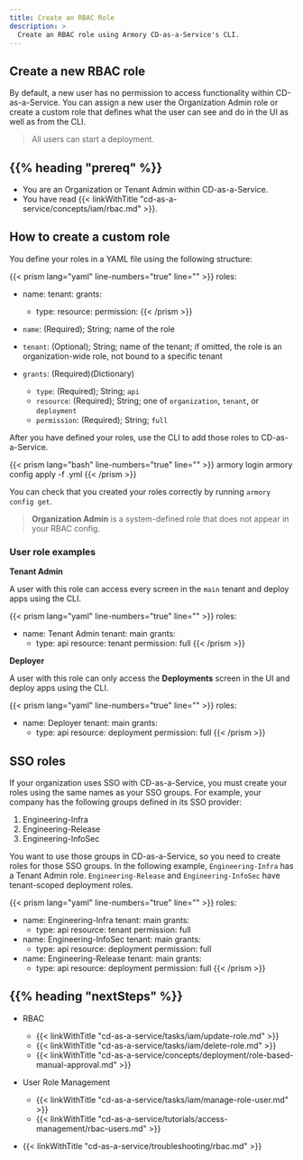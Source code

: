 ```yaml
---
title: Create an RBAC Role
description: >
  Create an RBAC role using Armory CD-as-a-Service's CLI.
---
```

<!-- content is geared towareds creating a User role since the other types haven't been implemented yet -->

## Create a new RBAC role

By default, a new user has no permission to access functionality within CD-as-a-Service. You can assign a new user the Organization Admin role or create a custom role that defines what the user can see and do in the UI as well as from the CLI.

>All users can start a deployment.

## {{% heading "prereq" %}}

* You are an Organization or Tenant Admin within CD-as-a-Service.
* You have read {{< linkWithTitle "cd-as-a-service/concepts/iam/rbac.md" >}}.

## How to create a custom role

You define your roles in a YAML file using the following structure:

{{< prism lang="yaml" line-numbers="true" line="" >}}
roles:
  - name: <role-name>
    tenant: <tenant-name>
    grants:
      - type: <grant-type>
        resource: <resource-type>
        permission: <permission-type>
{{< /prism >}}

* `name`: (Required); String; name of the role
* `tenant`: (Optional); String; name of the tenant; if omitted, the role is an organization-wide role, not bound to a specific tenant
* `grants`: (Required)(Dictionary)

   * `type`: (Required); String; `api`
   * `resource`: (Required); String; one of `organization`, `tenant`, or `deployment`
   * `permission`: (Required); String; `full`

After you have defined your roles, use the CLI to add those roles to CD-as-a-Service.

{{< prism lang="bash" line-numbers="true" line="" >}}
armory login
armory config apply -f <path-to-rbac-config>.yml
{{< /prism >}}

You can check that you created your roles correctly by running `armory config get`.

>**Organization Admin** is a system-defined role that does not appear in your RBAC config.

### User role examples

**Tenant Admin**

A user with this role can access every screen in the `main` tenant and deploy apps using the CLI.

{{< prism lang="yaml" line-numbers="true" line="" >}}
roles:
  - name: Tenant Admin
    tenant: main
    grants:
      - type: api
        resource: tenant
        permission: full
{{< /prism >}}

**Deployer**

A user with this role can only access the **Deployments** screen in the UI and deploy apps using the CLI.

{{< prism lang="yaml" line-numbers="true" line="" >}}
roles:
  - name: Deployer
    tenant: main
    grants:
      - type: api
        resource: deployment
        permission: full
{{< /prism >}}

## SSO roles

If your organization uses SSO with CD-as-a-Service, you must create your roles using the same names as your SSO groups. For example, your company has the following groups defined in its SSO provider:

1. Engineering-Infra
1. Engineering-Release
1. Engineering-InfoSec

You want to use those groups in CD-as-a-Service, so you need to create roles for those SSO groups. In the following example, `Engineering-Infra` has a Tenant Admin role. `Engineering-Release` and `Engineering-InfoSec` have tenant-scoped deployment roles.

{{< prism lang="yaml" line-numbers="true" line="" >}}
roles:
  - name: Engineering-Infra
    tenant: main
    grants:
      - type: api
        resource: tenant
        permission: full
  - name: Engineering-InfoSec
    tenant: main
    grants:
      - type: api
        resource: deployment
        permission: full
  - name: Engineering-Release
    tenant: main
    grants:
      - type: api
        resource: deployment
        permission: full
{{< /prism >}}

## {{% heading "nextSteps" %}}

* RBAC
   * {{< linkWithTitle "cd-as-a-service/tasks/iam/update-role.md" >}}
   * {{< linkWithTitle "cd-as-a-service/tasks/iam/delete-role.md" >}}
   * {{< linkWithTitle "cd-as-a-service/concepts/deployment/role-based-manual-approval.md" >}}

* User Role Management
   * {{< linkWithTitle "cd-as-a-service/tasks/iam/manage-role-user.md" >}}
   * {{< linkWithTitle "cd-as-a-service/tutorials/access-management/rbac-users.md" >}}


* {{< linkWithTitle "cd-as-a-service/troubleshooting/rbac.md" >}}
